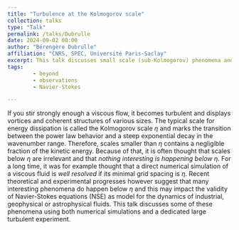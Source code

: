 ```yaml
---
title: "Turbulence at the Kolmogorov scale"
collection: talks
type: "Talk"
permalink: /talks/Dubrulle
date: 2024-09-02 00:00
author: "Bérengère Dubrulle" 
affiliation: "CNRS, SPEC, Université Paris-Saclay"
excerpt: This talk discusses small scale (sub-Kolmogorov) phenomena and their implications for turbulence theory, using both numerical simulations and a dedicated large turbulent experiment. 
tags: 
        - beyond
        - observations
        - Navier-Stokes

---
```


If you stir strongly enough a viscous flow, it becomes turbulent and displays vortices and coherent structures of various sizes. The typical scale for energy dissipation is called the Kolmogorov scale $\eta$ and marks the transition between the power law behavior and a steep exponential decay in the wavenumber range. Therefore, scales smaller than $\eta$ contains a negligible fraction of the kinetic energy. Because of that, it is often thought that scales below $\eta$ are irrelevant and that *nothing interesting is happening below $\eta$*. For a long time, it was for example thought that a direct numerical simulation of a viscous fluid is *well resolved* if its minimal grid spacing is $\eta$. Recent theoretical and experimental progresses however suggest that many interesting phenomena do happen below $\eta$ and this may impact the validity of Navier-Stokes equations (NSE) as model for the dynamics of industrial, geophysical or astrophysical fluids. This talk discusses some of these phenomena using both numerical simulations and a dedicated large turbulent experiment. 

